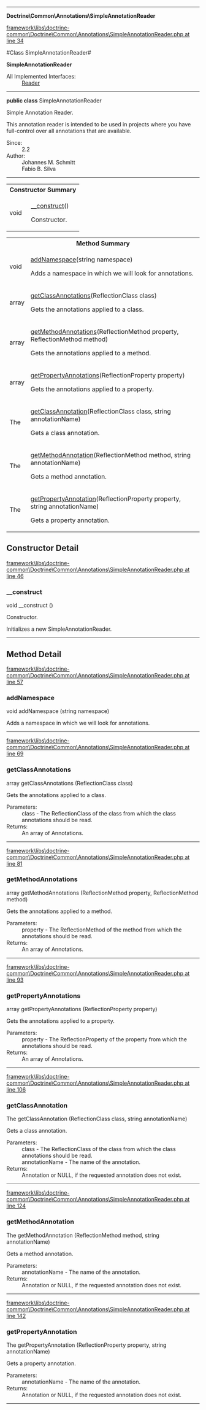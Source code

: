 

- - -

**Doctrine\Common\Annotations\SimpleAnnotationReader**


<a href="https://github.com/JeyDotC/Hirudo/blob/master/framework/libs/doctrine-common/Doctrine/Common/Annotations/SimpleAnnotationReader.php#L34" target='_blank'>framework\libs\doctrine-common\Doctrine\Common\Annotations\SimpleAnnotationReader.php at line 34</a>

#Class SimpleAnnotationReader#

**SimpleAnnotationReader**


<dl>
<dt>All Implemented Interfaces:</dt>
<dd><a href="https://github.com/JeyDotC/Hirudo-docs/blob/master/Doctrine/Common/Annotations/Reader.md">Reader</a> </dd>
</dl>



- - -

<p><strong>public  class</strong> <span>SimpleAnnotationReader</span></p>

<div class="comment" id="overview_description"><p>Simple Annotation Reader.</p><p>This annotation reader is intended to be used in projects where you have
full-control over all annotations that are available.</p></div>

<dl>
<dt>Since:</dt>
<dd>2.2</dd>
<dt>Author:</dt>
<dd>Johannes M. Schmitt <schmittjoh@gmail.com></dd>
<dd>Fabio B. Silva <fabio.bat.silva@gmail.com></dd>
</dl>


- - -

<table id="summary_constructor">
<tr><th colspan="2">Constructor Summary</th></tr>
<tr>
<td><span class='k'></span> <span class='nx'>void</span></td>
<td class="description"><p class="name"><a href="#__construct">__construct</a>()</p><p class="description">Constructor.
</p></td>
</tr>
</table>

<table id="summary_method">
<tr><th colspan="2">Method Summary</th></tr>
<tr>
<td><span class='k'></span> <span class='nx'>void</span></td>
<td class="description"><p class="name"><a href="#addnamespace">addNamespace</a>(string namespace)</p><p class="description">Adds a namespace in which we will look for annotations.</p></td>
</tr>
<tr>
<td><span class='k'></span> <span class='nx'>array</span></td>
<td class="description"><p class="name"><a href="#getclassannotations">getClassAnnotations</a>(ReflectionClass class)</p><p class="description">Gets the annotations applied to a class.</p></td>
</tr>
<tr>
<td><span class='k'></span> <span class='nx'>array</span></td>
<td class="description"><p class="name"><a href="#getmethodannotations">getMethodAnnotations</a>(ReflectionMethod property, ReflectionMethod method)</p><p class="description">Gets the annotations applied to a method.</p></td>
</tr>
<tr>
<td><span class='k'></span> <span class='nx'>array</span></td>
<td class="description"><p class="name"><a href="#getpropertyannotations">getPropertyAnnotations</a>(ReflectionProperty property)</p><p class="description">Gets the annotations applied to a property.</p></td>
</tr>
<tr>
<td><span class='k'></span> <span class='nx'>The</span></td>
<td class="description"><p class="name"><a href="#getclassannotation">getClassAnnotation</a>(ReflectionClass class, string annotationName)</p><p class="description">Gets a class annotation.</p></td>
</tr>
<tr>
<td><span class='k'></span> <span class='nx'>The</span></td>
<td class="description"><p class="name"><a href="#getmethodannotation">getMethodAnnotation</a>(ReflectionMethod method, string annotationName)</p><p class="description">Gets a method annotation.</p></td>
</tr>
<tr>
<td><span class='k'></span> <span class='nx'>The</span></td>
<td class="description"><p class="name"><a href="#getpropertyannotation">getPropertyAnnotation</a>(ReflectionProperty property, string annotationName)</p><p class="description">Gets a property annotation.</p></td>
</tr>
</table>

<h2 id="detail_method">Constructor Detail</h2>

<a href="https://github.com/JeyDotC/Hirudo/blob/master/framework/libs/doctrine-common/Doctrine/Common/Annotations/SimpleAnnotationReader.php#L46" target='_blank'>framework\libs\doctrine-common\Doctrine\Common\Annotations\SimpleAnnotationReader.php at line 46</a>

<h3 id="__construct">__construct</h3>
<span class='k'></span> <span class='nx'>void</span> <span class='nf'>__construct</span> ()

<div class="details">
<p>Constructor.</p><p>Initializes a new SimpleAnnotationReader.</p>
</div>

- - -

<h2 id="detail_method">Method Detail</h2>

<a href="https://github.com/JeyDotC/Hirudo/blob/master/framework/libs/doctrine-common/Doctrine/Common/Annotations/SimpleAnnotationReader.php#L57" target='_blank'>framework\libs\doctrine-common\Doctrine\Common\Annotations\SimpleAnnotationReader.php at line 57</a>

<h3 id="addNamespace()">addNamespace</h3>
<span class='k'></span> <span class='nx'>void</span> <span class='nf'>addNamespace</span> (string namespace)

<div class="details">
<p>Adds a namespace in which we will look for annotations.</p>
</div>

- - -


<a href="https://github.com/JeyDotC/Hirudo/blob/master/framework/libs/doctrine-common/Doctrine/Common/Annotations/SimpleAnnotationReader.php#L69" target='_blank'>framework\libs\doctrine-common\Doctrine\Common\Annotations\SimpleAnnotationReader.php at line 69</a>

<h3 id="getClassAnnotations()">getClassAnnotations</h3>
<span class='k'></span> <span class='nx'>array</span> <span class='nf'>getClassAnnotations</span> (ReflectionClass class)

<div class="details">
<p>Gets the annotations applied to a class.</p><dl>
<dt>Parameters:</dt>
<dd>class - The ReflectionClass of the class from which the class annotations should be read.</dd>
<dt>Returns:</dt>
<dd>An array of Annotations.</dd>
</dl>

</div>

- - -


<a href="https://github.com/JeyDotC/Hirudo/blob/master/framework/libs/doctrine-common/Doctrine/Common/Annotations/SimpleAnnotationReader.php#L81" target='_blank'>framework\libs\doctrine-common\Doctrine\Common\Annotations\SimpleAnnotationReader.php at line 81</a>

<h3 id="getMethodAnnotations()">getMethodAnnotations</h3>
<span class='k'></span> <span class='nx'>array</span> <span class='nf'>getMethodAnnotations</span> (ReflectionMethod property, ReflectionMethod method)

<div class="details">
<p>Gets the annotations applied to a method.</p><dl>
<dt>Parameters:</dt>
<dd>property - The ReflectionMethod of the method from which the annotations should be read.</dd>
<dt>Returns:</dt>
<dd>An array of Annotations.</dd>
</dl>

</div>

- - -


<a href="https://github.com/JeyDotC/Hirudo/blob/master/framework/libs/doctrine-common/Doctrine/Common/Annotations/SimpleAnnotationReader.php#L93" target='_blank'>framework\libs\doctrine-common\Doctrine\Common\Annotations\SimpleAnnotationReader.php at line 93</a>

<h3 id="getPropertyAnnotations()">getPropertyAnnotations</h3>
<span class='k'></span> <span class='nx'>array</span> <span class='nf'>getPropertyAnnotations</span> (ReflectionProperty property)

<div class="details">
<p>Gets the annotations applied to a property.</p><dl>
<dt>Parameters:</dt>
<dd>property - The ReflectionProperty of the property from which the annotations should be read.</dd>
<dt>Returns:</dt>
<dd>An array of Annotations.</dd>
</dl>

</div>

- - -


<a href="https://github.com/JeyDotC/Hirudo/blob/master/framework/libs/doctrine-common/Doctrine/Common/Annotations/SimpleAnnotationReader.php#L106" target='_blank'>framework\libs\doctrine-common\Doctrine\Common\Annotations\SimpleAnnotationReader.php at line 106</a>

<h3 id="getClassAnnotation()">getClassAnnotation</h3>
<span class='k'></span> <span class='nx'>The</span> <span class='nf'>getClassAnnotation</span> (ReflectionClass class, string annotationName)

<div class="details">
<p>Gets a class annotation.</p><dl>
<dt>Parameters:</dt>
<dd>class - The ReflectionClass of the class from which the class annotations should be read.</dd>
<dd>annotationName - The name of the annotation.</dd>
<dt>Returns:</dt>
<dd>Annotation or NULL, if the requested annotation does not exist.</dd>
</dl>

</div>

- - -


<a href="https://github.com/JeyDotC/Hirudo/blob/master/framework/libs/doctrine-common/Doctrine/Common/Annotations/SimpleAnnotationReader.php#L124" target='_blank'>framework\libs\doctrine-common\Doctrine\Common\Annotations\SimpleAnnotationReader.php at line 124</a>

<h3 id="getMethodAnnotation()">getMethodAnnotation</h3>
<span class='k'></span> <span class='nx'>The</span> <span class='nf'>getMethodAnnotation</span> (ReflectionMethod method, string annotationName)

<div class="details">
<p>Gets a method annotation.</p><dl>
<dt>Parameters:</dt>
<dd></dd>
<dd>annotationName - The name of the annotation.</dd>
<dt>Returns:</dt>
<dd>Annotation or NULL, if the requested annotation does not exist.</dd>
</dl>

</div>

- - -


<a href="https://github.com/JeyDotC/Hirudo/blob/master/framework/libs/doctrine-common/Doctrine/Common/Annotations/SimpleAnnotationReader.php#L142" target='_blank'>framework\libs\doctrine-common\Doctrine\Common\Annotations\SimpleAnnotationReader.php at line 142</a>

<h3 id="getPropertyAnnotation()">getPropertyAnnotation</h3>
<span class='k'></span> <span class='nx'>The</span> <span class='nf'>getPropertyAnnotation</span> (ReflectionProperty property, string annotationName)

<div class="details">
<p>Gets a property annotation.</p><dl>
<dt>Parameters:</dt>
<dd></dd>
<dd>annotationName - The name of the annotation.</dd>
<dt>Returns:</dt>
<dd>Annotation or NULL, if the requested annotation does not exist.</dd>
</dl>

</div>

- - -

